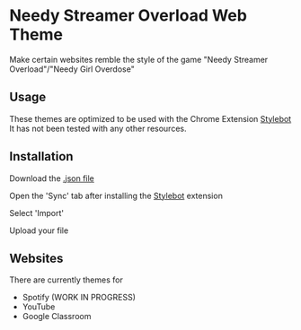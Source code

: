 


# Needy Streamer Overload Web Theme

Make certain websites remble the style of the game "Needy Streamer Overload"/"Needy Girl Overdose"

## Usage

These themes are optimized to be used with the Chrome Extension [Stylebot]([https://userstyles.org/](https://stylebot.dev/))
It has not been tested with any other resources.

## Installation

Download the [.json file](https://github.com/angelkawaiix/NSO-web-theme/blob/main/nso-web-theme.json)

Open the 'Sync' tab after installing the [Stylebot]([https://userstyles.org/](https://stylebot.dev/)) extension

Select 'Import'

Upload your file

## Websites

There are currently themes for
- Spotify (WORK IN PROGRESS)
- YouTube
- Google Classroom

